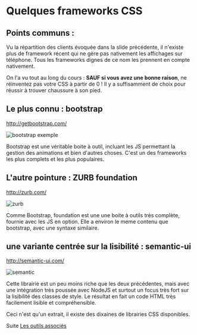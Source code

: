 # Quelques frameworks CSS

## Points communs :

Vu la répartition des clients évoquée dans la slide précédente,
il n'existe plus de framework récent qui ne gère pas nativement les affichages sur téléphone.
Tous les frameworks dignes de ce nom les prennent en compte nativement.

On l'a vu tout au long du cours : **SAUF si vous avez une bonne raison**,
ne réinventez pas votre CSS à partir de 0 !
Il y a suffisamment de choix pour réussir à trouver chaussure à son pied.

## Le plus  connu : bootstrap

http://getbootstrap.com/

![bootstrap exemple](https://startbootstrap.com/img/templates/full-width-pics.jpg)

Bootstrap est une véritable boite à outil, incluant les JS permettant la gestion des animations et bien d'autres choses.
C'est un des frameworks les plus complets et les plus populaires.

## L'autre pointure : ZURB foundation

http://zurb.com/

![zurb](https://prod-university-library.s3.amazonaws.com/uploads/site/desktop_screenshot/17902/Screen_Shot_2016-10-12_at_12.38.32_PM.png)

Comme Bootstrap, foundation est une une boite à outils très complète, fournie avec les JS en option. Elle a environ le meme contenu que bootstrap, avec une syntaxe similaire.

## une variante centrée sur la lisibilité : semantic-ui

http://semantic-ui.com/

![semantic](https://wrapsemanticprod.s3.amazonaws.com/uploads/theme/image/11/Screen_Shot_2015-12-26_at_4.21.15_PM.png)

Cette librairie est un peu moins riche que les deux précédentes, mais avec une intégration très poussée avec NodeJS et surtout un focus très fort sur la lisibilité des classes de style.
Le résultat en fait un code HTML très facilement lisible et compréhensible.


Ceci n'est qu'un extrait, il existe des dixaines de librairies CSS disponibles.

Suite [Les outils associés](04-les-outils-associes-au-CSS.md)

